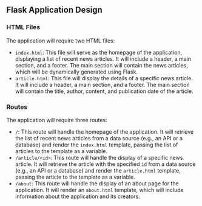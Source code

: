 ## Flask Application Design

### HTML Files
The application will require two HTML files:

- `index.html`: This file will serve as the homepage of the application, displaying a list of recent news articles. It will include a header, a main section, and a footer. The main section will contain the news articles, which will be dynamically generated using Flask.
- `article.html`: This file will display the details of a specific news article. It will include a header, a main section, and a footer. The main section will contain the title, author, content, and publication date of the article.

### Routes
The application will require three routes:

- `/`: This route will handle the homepage of the application. It will retrieve the list of recent news articles from a data source (e.g., an API or a database) and render the `index.html` template, passing the list of articles to the template as a variable.
- `/article/<id>`: This route will handle the display of a specific news article. It will retrieve the article with the specified `id` from a data source (e.g., an API or a database) and render the `article.html` template, passing the article to the template as a variable.
- `/about`: This route will handle the display of an about page for the application. It will render an `about.html` template, which will include information about the application and its creators.